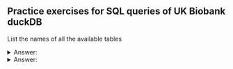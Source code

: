 ## Practice exercises for SQL queries of UK Biobank duckDB

List the names of all the available tables
<details>
  <summary>Answer:</summary>
  
```
SELECT table_name
FROM INFORMATION_SCHEMA.TABLES;
```
</details>

<details>
  <summary>Answer:</summary>
  
```

```
</details>